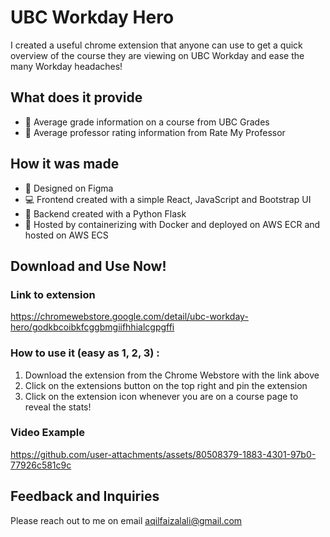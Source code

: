 # UBC Workday Hero

I created a useful chrome extension that anyone can use to get a quick overview of the course they are viewing on UBC Workday and ease the many Workday headaches!

## What does it provide
- 🔷 Average grade information on a course from UBC Grades
- 🔷 Average professor rating information from Rate My Professor


## How it was made
- 🎨  Designed on Figma
- 💻  Frontend created with a simple React, JavaScript and Bootstrap UI
- 💪  Backend created with a Python Flask 
- 🧠  Hosted by containerizing with Docker and deployed on AWS ECR and hosted on AWS ECS

## Download and Use Now!
### Link to extension 
https://chromewebstore.google.com/detail/ubc-workday-hero/godkbcoibkfcggbmgiifhhialcgpgffi

### How to use it (easy as 1, 2, 3) :
1. Download the extension from the Chrome Webstore with the link above
2. Click on the extensions button on the top right and pin the extension
3. Click on the extension icon whenever you are on a course page to reveal the stats!

### Video Example
https://github.com/user-attachments/assets/80508379-1883-4301-97b0-77926c581c9c

## Feedback and Inquiries
Please reach out to me on email aqilfaizalali@gmail.com

